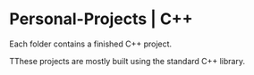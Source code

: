 # Personal-Projects | C++

Each folder contains a finished C++ project.

TThese projects are mostly built using the standard C++ library.
